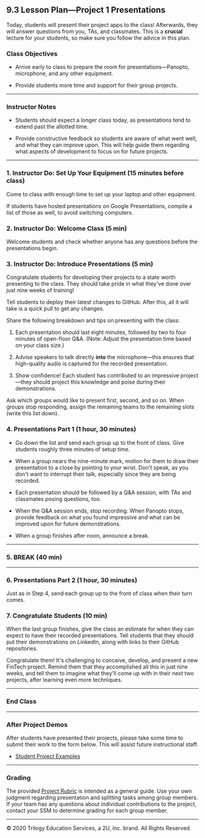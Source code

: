 ## 9.3 Lesson Plan—Project 1 Presentations

Today, students will present their project apps to the class! Afterwards, they will answer questions from you, TAs, and classmates. This is a **crucial** lecture for your students, so make sure you follow the advice in this plan.

### Class Objectives

* Arrive early to class to prepare the room for presentations—Panopto, microphone, and any other equipment.

* Provide students more time and support for their group projects.

---

### Instructor Notes

* Students should expect a longer class today, as presentations tend to extend past the allotted time.

* Provide constructive feedback so students are aware of what went well, and what they can improve upon. This will help guide them regarding what aspects of development to focus on for future projects.

---

### 1. Instructor Do: Set Up Your Equipment (15 minutes before class)

Come to class with enough time to set up your laptop and other equipment. 

If students have hosted presentations on Google Presentations, compile a list of those as well, to avoid switching computers.

### 2. Instructor Do: Welcome Class (5 min)

Welcome students and check whether anyone has any questions before the presentations begin.

### 3. Instructor Do: Introduce Presentations (5 min)

Congratulate students for developing their projects to a state worth presenting to the class. They should take pride in what they've done over just nine weeks of training!

Tell students to deploy their latest changes to GitHub. After this, all it will take is a quick pull to get any changes.

Share the following breakdown and tips on presenting with the class:

1. Each presentation should last eight minutes, followed by two to four minutes of open-floor Q&A. (Note: Adjust the presentation time based on your class size.)

2. Advise speakers to talk directly **into** the microphone—this ensures that high-quality audio is captured for the recorded presentation.

3. Show confidence! Each student has contributed to an impressive project—they should project this knowledge and poise during their demonstrations.

Ask which groups would like to present first, second, and so on. When groups stop responding, assign the remaining teams to  the remaining slots (write this list down).

### 4. Presentations Part 1 (1 hour, 30 minutes)

* Go down the list and send each group up to the front of class. Give students roughly three minutes of setup time.

* When a group nears the nine-minute mark, motion for them to draw their presentation to a close by pointing to your wrist. Don't speak, as you don't want to interrupt their talk, especially since they are being recorded.

* Each presentation should be followed by a Q&A session, with TAs and classmates posing questions, too.

* When the Q&A session ends, stop recording. When Panopto stops, provide feedback on what you found impressive and what can be improved upon for future demonstrations.

* When a group finishes after noon, announce a break.

---

### 5. BREAK (40 min)

---

### 6. Presentations Part 2 (1 hour, 30 minutes)

Just as in Step 4, send each group up to the front of class when their turn comes.

### 7. Congratulate Students (10 min)

When the last group finishes, give the class an estimate for when they can expect to have their recorded presentations. Tell students that they should put their demonstrations on LinkedIn, along with links to their GitHub repositories.

Congratulate them! It's challenging to conceive, develop, and present a new FinTech project. Remind them that they accomplished all this in just nine weeks, and tell them to imagine what they'll come up with in their next two projects, after learning even more techniques.

---

### End Class

---

### After Project Demos

After students have presented their projects, please take some time to submit their work to the form below. This will assist future instructional staff.

* [Student Project Examples](https://forms.gle/CBk5tyy4sSsGN8k38)

---

### Grading

The provided [Project Rubric](/Rubric/Grading_Rubric.pdf) is intended as a general guide. Use your own judgment regarding presentation and splitting tasks among group members. If your team has any questions about individual contributions to the project, contact your SSM to determine grading for each group member.

---

© 2020 Trilogy Education Services, a 2U, Inc. brand. All Rights Reserved.
